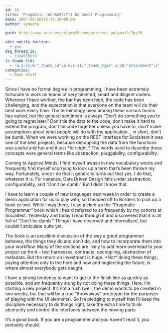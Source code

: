 ```yaml
---
id: 16
title: 'Pragmatic (don&#8217;t be dumb) Programming'
date: 2007-09-28T15:41:28+00:00
author: synedra

guid: http://www.princesspolymath.com/princess_polymath/?p=16

aktt_notify_twitter:
  - yes
dsq_thread_id:
  - 1924565679
tc-thumb-fld:
  - 'a:2:{s:9:"_thumb_id";b:0;s:11:"_thumb_type";s:10:"attachment";}'
categories:
  - Geek Stuff
---
```

Since I have no formal degree in programming, I have been extremely fortunate to work on teams of very talented, smart and diligent coders. Wherever I have worked, the bar has been high, the code has been challenging, and the expectation is that everyone on the team will do their best work every time. The terminology used among these various teams has varied, but the general sentiment is always &#8220;Don&#8217;t do something you&#8217;re going to regret later.&#8221; Don&#8217;t tie the data to the code, don&#8217;t make it hard to extend the program, don&#8217;t tie code together unless you have to, don&#8217;t make assumptions about what people will do with the application&#8230; in short, don&#8217;t be dumb. When we were working on the REST interface for Socialtext it was one of the best projects, because decoupling the data from the functions was useful and fun and it just \*felt right.\* The words used to describe these concepts were general terms like abstraction, pluggability, configurability.
  
Coming to Applied Minds, I find myself awash in new vocabulary words and frequently find myself scurrying to look up a term that&#8217;s been thrown my way. Fortunately, once I do that it generally turns out that yes, I do that, whatever it is. For instance, Data Driven Design falls under abstraction, configurability, and &#8220;Don&#8217;t be dumb.&#8221; But I didn&#8217;t know that.
  
I have to learn a couple of new languages next week in order to create a demo application for us to play with, so I headed off to Borders to pick up a book or two. While I was there, I also picked up the &#8220;Pragmatic Programmer&#8221; book which I heard referred to so frequently by my cohorts at Socialtext. Yesterday and today I read through it and discovered that it is all full of &#8220;Don&#8217;t be dumb.&#8221; Things I have observed and internalized, but couldn&#8217;t articulate quite yet.
  
The book is an excellent discussion of the way a good programmer behaves, the things they do and don&#8217;t do, and how to incorporate them into your workflow. Many of the sections are likely to add more overhead to your project up front &#8211; test harnesses, contracts, decoupling, abstraction of metadata. But the return on investment is huge. \*Not\* doing these things, paying attention only to the here and now and neglecting the future, is where almost everybody gets caught.
  
I have a strong tendency to want to get to the finish line as quickly as possible, and am frequently stung by not doing these things. Here, I&#8217;m starting a new project. It&#8217;s not a rush (well, the demo wants to be created in two weeks, but that will be a true &#8220;throwaway&#8221; prototype for the purposes of playing with the UI elements). So I&#8217;m pledging to myself that I&#8217;ll keep the discipline necessary to do things right, take the extra time to think abstractly and control the interfaces between the moving parts.
  
It&#8217;s a good book. If you are a programmer and you haven&#8217;t read it, you probably should.